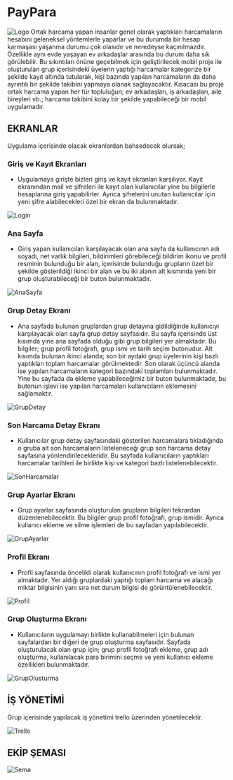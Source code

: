# PayPara
![Logo](/assets/paypara-logo.png)
Ortak harcama yapan insanlar genel olarak yaptıkları harcamaların hesabını geleneksel yöntemlerle yaparlar ve bu durumda bir hesap karmaşası yaşanma durumu çok olasıdır ve neredeyse kaçınılmazdır. Özellikle aynı evde yaşayan ev arkadaşlar arasında bu durum daha sık görülebilir.  Bu sıkıntıları önüne geçebilmek için geliştirilecek mobil proje ile oluşturulan grup içerisindeki üyelerin yaptığı harcamalar kategorize bir şekilde kayıt altında tutularak, kişi bazında yapılan harcamaların da daha ayrıntılı bir şekilde takibini yapmaya olanak sağlayacaktır. Kısacası bu proje ortak harcama yapan her tür topluluğun; ev arkadaşları, iş arkadaşları, aile bireyleri vb.; harcama takibini kolay bir şekilde yapabileceği bir mobil uygulamadır.

## EKRANLAR
Uygulama içerisinde olacak ekranlardan bahsedecek olursak;

### Giriş ve Kayıt Ekranları
* Uygulamaya girişte bizleri giriş ve kayıt ekranları karşılıyor. Kayıt ekranından mail ve şifreleri ile kayıt olan kullanıcılar yine bu bilgilerle hesaplarına giriş yapabilirler. Ayrıca şifrelerini unutan kullanıcılar için yeni şifre alabilecekleri özel bir ekran da bulunmaktadır.
    
![Login](/assets/login.jpg)

### Ana Sayfa
* Giriş yapan kullanıcıları karşılayacak olan ana sayfa da kullanıcının adı soyadı, net varlık bilgileri, bildirimleri görebileceği bildirim ikonu ve profil resminin bulunduğu bir alan, içerisinde bulunduğu grupların özet bir şekilde gösterildiği ikinci bir alan ve bu iki alanın alt kısmında yeni bir grup oluşturabileceği bir buton bulunmaktadır.

![AnaSayfa](/assets/anasayfa.png)

### Grup Detay Ekranı
* Ana sayfada bulunan gruplardan grup detayına gidildiğinde kullanıcıyı karşılayacak olan sayfa grup detay sayfasıdır. Bu sayfa içerisinde üst kısımda yine ana sayfada olduğu gibi grup bilgileri yer almaktadır. Bu bilgiler; grup profil fotoğrafı, grup ismi ve tarih seçim butonudur. Alt kısımda bulunan ikinci alanda; son bir aydaki grup üyelerinin kişi bazlı yaptıkları toplam harcamalar görülmektedir. Son olarak üçüncü alanda ise yapılan harcamaların kategori bazındaki toplamları bulunmaktadır.  Yine bu sayfada da ekleme yapabileceğimiz bir buton bulunmaktadır, bu butonun işlevi ise yapılan harcamaları kullanıcıların eklemesini sağlamaktır.

![GrupDetay](/assets/grup-detay.png)

### Son Harcama Detay Ekranı
* Kullanıcılar grup detay sayfasındaki gösterilen harcamalara tıkladığında o gruba ait son harcamaların listeleneceği grup son harcama detay sayfasına yönlendirilecekleridir. Bu sayfada kullanıcıların yaptıkları harcamalar tarihleri ile birlikte kişi ve kategori bazlı listelenebilecektir.

![SonHarcamalar](/assets/son-harcamalar.png)

### Grup Ayarlar Ekranı
* Grup ayarlar sayfasında oluşturulan grupların bilgileri tekrardan düzenlenebilecektir. Bu bilgiler grup profil fotoğrafı, grup ismidir. Ayrıca kullanıcı ekleme ve silme işlemleri de bu sayfadan yapılabilecektir.

![GrupAyarlar](/assets/grup-ayarlar.png)

### Profil Ekranı
* Profil sayfasında öncelikli olarak kullanıcının profil fotoğrafı ve ismi yer almaktadır. Yer aldığı gruplardaki yaptığı toplam harcama ve alacağı miktar bilgisinin yanı sıra net durum bilgisi de görüntülenebilecektir.

![Profil](/assets/profil.png)

### Grup Oluşturma Ekranı
* Kullanıcıların uygulamayı birlikte kullanabilmeleri için bulunan sayfalardan bir diğeri de grup oluşturma sayfasıdır. Sayfada oluşturulacak olan grup için; grup profil fotoğrafı ekleme, grup adı oluşturma, kullanılacak para birimini seçme ve yeni kullanıcı ekleme özellikleri bulunmaktadır.

![GrupOlusturma](/assets/grup-olustur.png)

## İŞ YÖNETİMİ

Grup içerisinde yapılacak iş yönetimi trello üzerinden yönetilecektir.

![Trello](/assets/trello.png)


## EKİP ŞEMASI

![Sema](/assets/sema.png)
